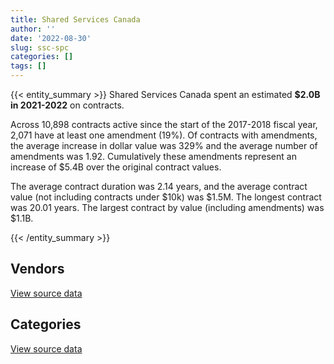```yaml
---
title: Shared Services Canada
author: ''
date: '2022-08-30'
slug: ssc-spc
categories: []
tags: []
---
```


<script src="/rmarkdown-libs/htmlwidgets/htmlwidgets.js"></script>
<link href="/rmarkdown-libs/datatables-css/datatables-crosstalk.css" rel="stylesheet" />
<script src="/rmarkdown-libs/datatables-binding/datatables.js"></script>
<script src="/rmarkdown-libs/jquery/jquery-3.6.0.min.js"></script>
<link href="/rmarkdown-libs/dt-core-bootstrap/css/dataTables.bootstrap.min.css" rel="stylesheet" />
<link href="/rmarkdown-libs/dt-core-bootstrap/css/dataTables.bootstrap.extra.css" rel="stylesheet" />
<script src="/rmarkdown-libs/dt-core-bootstrap/js/jquery.dataTables.min.js"></script>
<script src="/rmarkdown-libs/dt-core-bootstrap/js/dataTables.bootstrap.min.js"></script>
<link href="/rmarkdown-libs/crosstalk/css/crosstalk.min.css" rel="stylesheet" />
<script src="/rmarkdown-libs/crosstalk/js/crosstalk.min.js"></script>
<script src="/rmarkdown-libs/htmlwidgets/htmlwidgets.js"></script>
<link href="/rmarkdown-libs/datatables-css/datatables-crosstalk.css" rel="stylesheet" />
<script src="/rmarkdown-libs/datatables-binding/datatables.js"></script>
<script src="/rmarkdown-libs/jquery/jquery-3.6.0.min.js"></script>
<link href="/rmarkdown-libs/dt-core-bootstrap/css/dataTables.bootstrap.min.css" rel="stylesheet" />
<link href="/rmarkdown-libs/dt-core-bootstrap/css/dataTables.bootstrap.extra.css" rel="stylesheet" />
<script src="/rmarkdown-libs/dt-core-bootstrap/js/jquery.dataTables.min.js"></script>
<script src="/rmarkdown-libs/dt-core-bootstrap/js/dataTables.bootstrap.min.js"></script>
<link href="/rmarkdown-libs/crosstalk/css/crosstalk.min.css" rel="stylesheet" />
<script src="/rmarkdown-libs/crosstalk/js/crosstalk.min.js"></script>

{{< entity_summary >}}
Shared Services Canada spent an estimated **\$2.0B in 2021-2022** on contracts.

Across 10,898 contracts active since the start of the 2017-2018 fiscal year, 2,071 have at least one amendment (19%). Of contracts with amendments, the average increase in dollar value was 329% and the average number of amendments was 1.92. Cumulatively these amendments represent an increase of \$5.4B over the original contract values.

The average contract duration was 2.14 years, and the average contract value (not including contracts under \$10k) was \$1.5M. The longest contract was 20.01 years. The largest contract by value (including amendments) was \$1.1B.

{{< /entity_summary >}}

## Vendors

<div id="htmlwidget-1" style="width:100%;height:auto;" class="datatables html-widget"></div>
<script type="application/json" data-for="htmlwidget-1">{"x":{"style":"bootstrap","filter":"none","vertical":false,"data":[["<a href=\"/vendors/2keys/\">2KEYS<\/a>","<a href=\"/vendors/3d_datacomm/\">3D DATACOMM<\/a>","<a href=\"/vendors/49_solutions/\">49 SOLUTIONS<\/a>","<a href=\"/vendors/4plan_consulting/\">4PLAN CONSULTING<\/a>","<a href=\"/vendors/529040_ontario_and_880382/\">529040 ONTARIO AND 880382<\/a>","<a href=\"/vendors/accenture/\">ACCENTURE<\/a>","<a href=\"/vendors/access_2_networks/\">ACCESS 2 NETWORKS<\/a>","<a href=\"/vendors/action_personnel_of_ottawa_hull/\">ACTION PERSONNEL OF OTTAWA HULL<\/a>","<a href=\"/vendors/adga_group/\">ADGA GROUP<\/a>","<a href=\"/vendors/adobe/\">ADOBE<\/a>","<a href=\"/vendors/adrm_technology_consulting/\">ADRM TECHNOLOGY CONSULTING<\/a>","<a href=\"/vendors/advanced_business_interiors/\">ADVANCED BUSINESS INTERIORS<\/a>","<a href=\"/vendors/advanced_chippewa_technologies/\">ADVANCED CHIPPEWA TECHNOLOGIES<\/a>","<a href=\"/vendors/altis_human_resources/\">ALTIS HUMAN RESOURCES<\/a>","<a href=\"/vendors/amazon/\">AMAZON<\/a>","<a href=\"/vendors/anixter/\">ANIXTER<\/a>","<a href=\"/vendors/applied_electonics/\">APPLIED ELECTONICS<\/a>","<a href=\"/vendors/apption/\">APPTION<\/a>","<a href=\"/vendors/artemp_personnel_services/\">ARTEMP PERSONNEL SERVICES<\/a>","<a href=\"/vendors/asokan_business_interiors/\">ASOKAN BUSINESS INTERIORS<\/a>","<a href=\"/vendors/atlantic_business_interiors/\">ATLANTIC BUSINESS INTERIORS<\/a>","<a href=\"/vendors/avi_spl_canada/\">AVI SPL CANADA<\/a>","<a href=\"/vendors/b_l_associates/\">B L ASSOCIATES<\/a>","<a href=\"/vendors/bdo_canada/\">BDO CANADA<\/a>","<a href=\"/vendors/bell_and_howell_canada/\">BELL AND HOWELL CANADA<\/a>","<a href=\"/vendors/bell_canada/\">BELL CANADA<\/a>","<a href=\"/vendors/black_mcdonald/\">BLACK MCDONALD<\/a>","<a href=\"/vendors/blackberry/\">BLACKBERRY<\/a>","<a href=\"/vendors/bmc_software/\">BMC SOFTWARE<\/a>","<a href=\"/vendors/bmc_software_canada/\">BMC SOFTWARE CANADA<\/a>","<a href=\"/vendors/bragg_communications/\">BRAGG COMMUNICATIONS<\/a>","<a href=\"/vendors/brookfield_global_integrated_solutions/\">BROOKFIELD GLOBAL INTEGRATED SOLUTIONS<\/a>","<a href=\"/vendors/ca/\">CA<\/a>","<a href=\"/vendors/cache_computer_consulting/\">CACHE COMPUTER CONSULTING<\/a>","<a href=\"/vendors/calian/\">CALIAN<\/a>","<a href=\"/vendors/canadian_corps_of_commissionaires/\">CANADIAN CORPS OF COMMISSIONAIRES<\/a>","<a href=\"/vendors/canon/\">CANON<\/a>","<a href=\"/vendors/carahsoft_technology/\">CARAHSOFT TECHNOLOGY<\/a>","<a href=\"/vendors/cbci_telecom/\">CBCI TELECOM<\/a>","<a href=\"/vendors/cdw_canada/\">CDW CANADA<\/a>","<a href=\"/vendors/cellebrite/\">CELLEBRITE<\/a>","<a href=\"/vendors/ceridian/\">CERIDIAN<\/a>","<a href=\"/vendors/cgi/\">CGI<\/a>","<a href=\"/vendors/channel_management_international/\">CHANNEL MANAGEMENT INTERNATIONAL<\/a>","<a href=\"/vendors/charron_human_resources/\">CHARRON HUMAN RESOURCES<\/a>","<a href=\"/vendors/charter_telecom/\">CHARTER TELECOM<\/a>","<a href=\"/vendors/cision_canada/\">CISION CANADA<\/a>","<a href=\"/vendors/cistel_technology/\">CISTEL TECHNOLOGY<\/a>","<a href=\"/vendors/citrix/\">CITRIX<\/a>","<a href=\"/vendors/click_networks/\">CLICK NETWORKS<\/a>","<a href=\"/vendors/closereach/\">CLOSEREACH<\/a>","<a href=\"/vendors/co_ven/\">CO VEN<\/a>","<a href=\"/vendors/cofomo/\">COFOMO<\/a>","<a href=\"/vendors/combat_networks/\">COMBAT NETWORKS<\/a>","<a href=\"/vendors/commvault_systems/\">COMMVAULT SYSTEMS<\/a>","<a href=\"/vendors/compucom_canada/\">COMPUCOM CANADA<\/a>","<a href=\"/vendors/compugen/\">COMPUGEN<\/a>","<a href=\"/vendors/computer_associates_canada/\">COMPUTER ASSOCIATES CANADA<\/a>","<a href=\"/vendors/conexsys/\">CONEXSYS<\/a>","<a href=\"/vendors/connex_telecommunications/\">CONNEX TELECOMMUNICATIONS<\/a>","<a href=\"/vendors/coradix_technology_consulting/\">CORADIX TECHNOLOGY CONSULTING<\/a>","<a href=\"/vendors/cossette_communications/\">COSSETTE COMMUNICATIONS<\/a>","<a href=\"/vendors/csdc_systems/\">CSDC SYSTEMS<\/a>","<a href=\"/vendors/cytelligence/\">CYTELLIGENCE<\/a>","<a href=\"/vendors/dalhousie_university/\">DALHOUSIE UNIVERSITY<\/a>","<a href=\"/vendors/dalian_enterprises/\">DALIAN ENTERPRISES<\/a>","<a href=\"/vendors/decisive_group/\">DECISIVE GROUP<\/a>","<a href=\"/vendors/dell_computer/\">DELL COMPUTER<\/a>","<a href=\"/vendors/deloitte_and_touche/\">DELOITTE AND TOUCHE<\/a>","<a href=\"/vendors/diligens/\">DILIGENS<\/a>","<a href=\"/vendors/dls_technology/\">DLS TECHNOLOGY<\/a>","<a href=\"/vendors/dnr_consulting_group/\">DNR CONSULTING GROUP<\/a>","<a href=\"/vendors/donna_cona/\">DONNA CONA<\/a>","<a href=\"/vendors/eagle_professional_resources/\">EAGLE PROFESSIONAL RESOURCES<\/a>","<a href=\"/vendors/eclipsys_solutions/\">ECLIPSYS SOLUTIONS<\/a>","<a href=\"/vendors/ecole_de_langues_abce/\">ECOLE DE LANGUES ABCE<\/a>","<a href=\"/vendors/ecole_de_langues_la_cite/\">ECOLE DE LANGUES LA CITE<\/a>","<a href=\"/vendors/empowered_networks/\">EMPOWERED NETWORKS<\/a>","<a href=\"/vendors/entrust/\">ENTRUST<\/a>","<a href=\"/vendors/environics_research_group/\">ENVIRONICS RESEARCH GROUP<\/a>","<a href=\"/vendors/ernst_young/\">ERNST YOUNG<\/a>","<a href=\"/vendors/evaluation_personnel_selection/\">EVALUATION PERSONNEL SELECTION<\/a>","<a href=\"/vendors/excel_human_resources/\">EXCEL HUMAN RESOURCES<\/a>","<a href=\"/vendors/fast_forward_french/\">FAST FORWARD FRENCH<\/a>","<a href=\"/vendors/fast_track_staffing/\">FAST TRACK STAFFING<\/a>","<a href=\"/vendors/fca_canada/\">FCA CANADA<\/a>","<a href=\"/vendors/felix_technology/\">FELIX TECHNOLOGY<\/a>","<a href=\"/vendors/ference_company_consulting/\">FERENCE COMPANY CONSULTING<\/a>","<a href=\"/vendors/ford_motor_company/\">FORD MOTOR COMPANY<\/a>","<a href=\"/vendors/forrester_research/\">FORRESTER RESEARCH<\/a>","<a href=\"/vendors/foxit_software/\">FOXIT SOFTWARE<\/a>","<a href=\"/vendors/gartner/\">GARTNER<\/a>","<a href=\"/vendors/general_dynamics/\">GENERAL DYNAMICS<\/a>","<a href=\"/vendors/general_motors/\">GENERAL MOTORS<\/a>","<a href=\"/vendors/genesis_integration/\">GENESIS INTEGRATION<\/a>","<a href=\"/vendors/glasshouse_systems/\">GLASSHOUSE SYSTEMS<\/a>","<a href=\"/vendors/global_knowledge/\">GLOBAL KNOWLEDGE<\/a>","<a href=\"/vendors/global_upholstery/\">GLOBAL UPHOLSTERY<\/a>","<a href=\"/vendors/goss_gilroy/\">GOSS GILROY<\/a>","<a href=\"/vendors/grand_toy/\">GRAND TOY<\/a>","<a href=\"/vendors/graybridge_international_consulting/\">GRAYBRIDGE INTERNATIONAL CONSULTING<\/a>","<a href=\"/vendors/gsi_international_consulting/\">GSI INTERNATIONAL CONSULTING<\/a>","<a href=\"/vendors/haworth/\">HAWORTH<\/a>","<a href=\"/vendors/hewlett_packard/\">HEWLETT PACKARD<\/a>","<a href=\"/vendors/hitachi_data_systems/\">HITACHI DATA SYSTEMS<\/a>","<a href=\"/vendors/horizant/\">HORIZANT<\/a>","<a href=\"/vendors/hypertec/\">HYPERTEC<\/a>","<a href=\"/vendors/i4c_information_technology/\">I4C INFORMATION TECHNOLOGY<\/a>","<a href=\"/vendors/ibiska_telecom/\">IBISKA TELECOM<\/a>","<a href=\"/vendors/ibm_canada/\">IBM CANADA<\/a>","<a href=\"/vendors/iceberg_networks/\">ICEBERG NETWORKS<\/a>","<a href=\"/vendors/ifathom/\">IFATHOM<\/a>","<a href=\"/vendors/info_tech_research_group/\">INFO TECH RESEARCH GROUP<\/a>","<a href=\"/vendors/inmarsat_solutions/\">INMARSAT SOLUTIONS<\/a>","<a href=\"/vendors/insa/\">INSA<\/a>","<a href=\"/vendors/integra_networks/\">INTEGRA NETWORKS<\/a>","<a href=\"/vendors/interactive_audio_visual/\">INTERACTIVE AUDIO VISUAL<\/a>","<a href=\"/vendors/ipss/\">IPSS<\/a>","<a href=\"/vendors/iron_mountain/\">IRON MOUNTAIN<\/a>","<a href=\"/vendors/ism_information_systems_management/\">ISM INFORMATION SYSTEMS MANAGEMENT<\/a>","<a href=\"/vendors/it_net_consultants/\">IT NET CONSULTANTS<\/a>","<a href=\"/vendors/itex/\">ITEX<\/a>","<a href=\"/vendors/keydata_associates/\">KEYDATA ASSOCIATES<\/a>","<a href=\"/vendors/kia_canada/\">KIA CANADA<\/a>","<a href=\"/vendors/konica_minolta_business_solutions/\">KONICA MINOLTA BUSINESS SOLUTIONS<\/a>","<a href=\"/vendors/kpmg/\">KPMG<\/a>","<a href=\"/vendors/kyndryl_canada/\">KYNDRYL CANADA<\/a>","<a href=\"/vendors/language_research_development_group/\">LANGUAGE RESEARCH DEVELOPMENT GROUP<\/a>","<a href=\"/vendors/lannick_contract_solutions/\">LANNICK CONTRACT SOLUTIONS<\/a>","<a href=\"/vendors/laurentian_technologies/\">LAURENTIAN TECHNOLOGIES<\/a>","<a href=\"/vendors/linovati/\">LINOVATI<\/a>","<a href=\"/vendors/lumina_it/\">LUMINA IT<\/a>","<a href=\"/vendors/maplesoft_consulting/\">MAPLESOFT CONSULTING<\/a>","<a href=\"/vendors/maxsys_staffing_and_consulting/\">MAXSYS STAFFING AND CONSULTING<\/a>","<a href=\"/vendors/mcafee_international/\">MCAFEE INTERNATIONAL<\/a>","<a href=\"/vendors/mdos_consulting/\">MDOS CONSULTING<\/a>","<a href=\"/vendors/media_q/\">MEDIA Q<\/a>","<a href=\"/vendors/messa_computing/\">MESSA COMPUTING<\/a>","<a href=\"/vendors/metocean_telematics/\">METOCEAN TELEMATICS<\/a>","<a href=\"/vendors/mgis/\">MGIS<\/a>","<a href=\"/vendors/michael_wager_consulting/\">MICHAEL WAGER CONSULTING<\/a>","<a href=\"/vendors/microsoft_canada/\">MICROSOFT CANADA<\/a>","<a href=\"/vendors/mindwire_systems/\">MINDWIRE SYSTEMS<\/a>","<a href=\"/vendors/mishkumi_technologies/\">MISHKUMI TECHNOLOGIES<\/a>","<a href=\"/vendors/mnp/\">MNP<\/a>","<a href=\"/vendors/modis_canada/\">MODIS CANADA<\/a>","<a href=\"/vendors/moore_canada/\">MOORE CANADA<\/a>","<a href=\"/vendors/mts_allstream/\">MTS ALLSTREAM<\/a>","<a href=\"/vendors/nattiq/\">NATTIQ<\/a>","<a href=\"/vendors/nav_canada/\">NAV CANADA<\/a>","<a href=\"/vendors/navpoint_consulting_group/\">NAVPOINT CONSULTING GROUP<\/a>","<a href=\"/vendors/newfound_recruiting/\">NEWFOUND RECRUITING<\/a>","<a href=\"/vendors/nisha_techonologies/\">NISHA TECHONOLOGIES<\/a>","<a href=\"/vendors/nissan_canada/\">NISSAN CANADA<\/a>","<a href=\"/vendors/nitam_solutions/\">NITAM SOLUTIONS<\/a>","<a href=\"/vendors/nortac_defence/\">NORTAC DEFENCE<\/a>","<a href=\"/vendors/northern_micro/\">NORTHERN MICRO<\/a>","<a href=\"/vendors/northwestel/\">NORTHWESTEL<\/a>","<a href=\"/vendors/nova_networks/\">NOVA NETWORKS<\/a>","<a href=\"/vendors/onx_enterprise_solutions/\">ONX ENTERPRISE SOLUTIONS<\/a>","<a href=\"/vendors/openframe_technologies/\">OPENFRAME TECHNOLOGIES<\/a>","<a href=\"/vendors/opentext/\">OPENTEXT<\/a>","<a href=\"/vendors/oproma/\">OPROMA<\/a>","<a href=\"/vendors/optiv_canada_federal/\">OPTIV CANADA FEDERAL<\/a>","<a href=\"/vendors/oracle_canada/\">ORACLE CANADA<\/a>","<a href=\"/vendors/orangutech/\">ORANGUTECH<\/a>","<a href=\"/vendors/phaselock_systems_international/\">PHASELOCK SYSTEMS INTERNATIONAL<\/a>","<a href=\"/vendors/pitney_bowes/\">PITNEY BOWES<\/a>","<a href=\"/vendors/pleiad_canada/\">PLEIAD CANADA<\/a>","<a href=\"/vendors/portage_personnel/\">PORTAGE PERSONNEL<\/a>","<a href=\"/vendors/postmedia_network/\">POSTMEDIA NETWORK<\/a>","<a href=\"/vendors/pragmatic_conferencing/\">PRAGMATIC CONFERENCING<\/a>","<a href=\"/vendors/pricewaterhouse_coopers/\">PRICEWATERHOUSE COOPERS<\/a>","<a href=\"/vendors/printers_plus/\">PRINTERS PLUS<\/a>","<a href=\"/vendors/promaxis/\">PROMAXIS<\/a>","<a href=\"/vendors/prosci_canada/\">PROSCI CANADA<\/a>","<a href=\"/vendors/protak_consulting_group/\">PROTAK CONSULTING GROUP<\/a>","<a href=\"/vendors/purelogic/\">PURELOGIC<\/a>","<a href=\"/vendors/purespirit_solutions/\">PURESPIRIT SOLUTIONS<\/a>","<a href=\"/vendors/qmr/\">QMR<\/a>","<a href=\"/vendors/quantum_management_services/\">QUANTUM MANAGEMENT SERVICES<\/a>","<a href=\"/vendors/r_e_gilmore_investments/\">R E GILMORE INVESTMENTS<\/a>","<a href=\"/vendors/r2i/\">R2I<\/a>","<a href=\"/vendors/randstad/\">RANDSTAD<\/a>","<a href=\"/vendors/raymond_chabot_grant_thornton/\">RAYMOND CHABOT GRANT THORNTON<\/a>","<a href=\"/vendors/rhea/\">RHEA<\/a>","<a href=\"/vendors/ricoh/\">RICOH<\/a>","<a href=\"/vendors/rogers/\">ROGERS<\/a>","<a href=\"/vendors/salesforce_canada/\">SALESFORCE CANADA<\/a>","<a href=\"/vendors/samson_associes/\">SAMSON ASSOCIES<\/a>","<a href=\"/vendors/sap/\">SAP<\/a>","<a href=\"/vendors/sas_institute/\">SAS INSTITUTE<\/a>","<a href=\"/vendors/sasktel/\">SASKTEL<\/a>","<a href=\"/vendors/scalar_decisions/\">SCALAR DECISIONS<\/a>","<a href=\"/vendors/securekey_technologies/\">SECUREKEY TECHNOLOGIES<\/a>","<a href=\"/vendors/shaw_cable/\">SHAW CABLE<\/a>","<a href=\"/vendors/shi_canada/\">SHI CANADA<\/a>","<a href=\"/vendors/si_systems/\">SI SYSTEMS<\/a>","<a href=\"/vendors/sierra_systems_group/\">SIERRA SYSTEMS GROUP<\/a>","<a href=\"/vendors/simplex_grinnell/\">SIMPLEX GRINNELL<\/a>","<a href=\"/vendors/softchoice/\">SOFTCHOICE<\/a>","<a href=\"/vendors/sra_staffing_solutions/\">SRA STAFFING SOLUTIONS<\/a>","<a href=\"/vendors/stoneworks_technologies/\">STONEWORKS TECHNOLOGIES<\/a>","<a href=\"/vendors/subaru_canada/\">SUBARU CANADA<\/a>","<a href=\"/vendors/suse_software_solutions_canada/\">SUSE SOFTWARE SOLUTIONS CANADA<\/a>","<a href=\"/vendors/synersolutions_technologies/\">SYNERSOLUTIONS TECHNOLOGIES<\/a>","<a href=\"/vendors/systematix_solutions/\">SYSTEMATIX SOLUTIONS<\/a>","<a href=\"/vendors/systemscope/\">SYSTEMSCOPE<\/a>","<a href=\"/vendors/tecsis/\">TECSIS<\/a>","<a href=\"/vendors/teknion/\">TEKNION<\/a>","<a href=\"/vendors/teksystems_canada/\">TEKSYSTEMS CANADA<\/a>","<a href=\"/vendors/telecom_computer_services/\">TELECOM COMPUTER SERVICES<\/a>","<a href=\"/vendors/telesat/\">TELESAT<\/a>","<a href=\"/vendors/telus_canada/\">TELUS CANADA<\/a>","<a href=\"/vendors/teramach_technologies/\">TERAMACH TECHNOLOGIES<\/a>","<a href=\"/vendors/tes_contract_services/\">TES CONTRACT SERVICES<\/a>","<a href=\"/vendors/testforce_systems/\">TESTFORCE SYSTEMS<\/a>","<a href=\"/vendors/thales/\">THALES<\/a>","<a href=\"/vendors/the_aim_group/\">THE AIM GROUP<\/a>","<a href=\"/vendors/the_it_broker/\">THE IT BROKER<\/a>","<a href=\"/vendors/the_ktl_group/\">THE KTL GROUP<\/a>","<a href=\"/vendors/the_mathworks/\">THE MATHWORKS<\/a>","<a href=\"/vendors/the_right_door_consulting/\">THE RIGHT DOOR CONSULTING<\/a>","<a href=\"/vendors/thinkon/\">THINKON<\/a>","<a href=\"/vendors/thomas_schmidt/\">THOMAS SCHMIDT<\/a>","<a href=\"/vendors/tiree/\">TIREE<\/a>","<a href=\"/vendors/toshiba_canada/\">TOSHIBA CANADA<\/a>","<a href=\"/vendors/totem_offisource/\">TOTEM OFFISOURCE<\/a>","<a href=\"/vendors/toyota/\">TOYOTA<\/a>","<a href=\"/vendors/tpg_technology_consultants/\">TPG TECHNOLOGY CONSULTANTS<\/a>","<a href=\"/vendors/track24_canada/\">TRACK24 CANADA<\/a>","<a href=\"/vendors/transpolar_technology/\">TRANSPOLAR TECHNOLOGY<\/a>","<a href=\"/vendors/trm_technologies/\">TRM TECHNOLOGIES<\/a>","<a href=\"/vendors/tundra_technical_solutions/\">TUNDRA TECHNICAL SOLUTIONS<\/a>","<a href=\"/vendors/turtle_island_staffing/\">TURTLE ISLAND STAFFING<\/a>","<a href=\"/vendors/unisoft_international/\">UNISOFT INTERNATIONAL<\/a>","<a href=\"/vendors/unisys_canada/\">UNISYS CANADA<\/a>","<a href=\"/vendors/united_rentals_of_canada/\">UNITED RENTALS OF CANADA<\/a>","<a href=\"/vendors/university_of_new_brunswick/\">UNIVERSITY OF NEW BRUNSWICK<\/a>","<a href=\"/vendors/university_of_ottawa/\">UNIVERSITY OF OTTAWA<\/a>","<a href=\"/vendors/valcom_consulting/\">VALCOM CONSULTING<\/a>","<a href=\"/vendors/veritaaq_technology_house/\">VERITAAQ TECHNOLOGY HOUSE<\/a>","<a href=\"/vendors/veritas_technologies/\">VERITAS TECHNOLOGIES<\/a>","<a href=\"/vendors/vmware/\">VMWARE<\/a>","<a href=\"/vendors/westbury_national_show_systems/\">WESTBURY NATIONAL SHOW SYSTEMS<\/a>","<a href=\"/vendors/wills_transfer/\">WILLS TRANSFER<\/a>","<a href=\"/vendors/wolters_kluwer/\">WOLTERS KLUWER<\/a>","<a href=\"/vendors/workdynamics_technologies/\">WORKDYNAMICS TECHNOLOGIES<\/a>","<a href=\"/vendors/wpp_group_canada_communications/\">WPP GROUP CANADA COMMUNICATIONS<\/a>","<a href=\"/vendors/xerox/\">XEROX<\/a>","<a href=\"/vendors/zayo_canada/\">ZAYO CANADA<\/a>","<a href=\"/vendors/zycom/\">ZYCOM<\/a>"],[23044841.14,355116.65,null,9325.89,7720.6,24634,4124009.08,null,13469600.77,749190.01,6656950.96,548802.19,8432736.3,346398.36,null,83683.81,683638.36,null,0,348496.91,12920.25,1312576.9,1500286.03,854691.6,1962773.07,350744432.57,null,3370409.13,2122392.86,7394756.31,2234837.59,null,null,49330.03,8877613.69,3765014.53,1152397.93,3472992.85,6202125.04,4315412.75,974749.79,null,4184275.59,638888.64,null,null,6931.93,97051.49,3631518.71,6910280.37,1060622.32,921015.01,4273825.45,10015218.15,2929434.56,16846587.28,2502830.18,29535466.72,7057598.99,53462.66,1060586.38,85668.2,98659.32,5650000,null,1024995.31,12042727.09,7151916.73,815336.03,1342859.88,291101.6,5576205.8,3612803.27,null,10347126.15,162132.59,null,4498636.88,5719818.91,83945.9,null,null,503521.69,119968.8,49268,312094.46,null,null,4379.78,71592.1,null,3297563.3,258186.22,null,277053.49,1410415.46,1176534.07,null,null,301688.93,null,null,null,10003896.09,3214140.27,35019.49,1423936.45,86046.12,24090548.03,311852781.28,1367746.62,null,56701.42,22975170.75,14386886.94,1101343.33,25561.26,11551663.32,215905.36,null,null,21372497.64,1455571.28,null,3647.34,1375479.55,4655873.68,2024269.81,174777.2,932771.33,629921.75,17239.74,23355762.34,6580.73,1731180.36,1438641.56,null,null,4825009.55,null,556659.09,104395361.52,239464.76,277023.27,217480.71,6611085.94,346902.21,5565472.43,15785.52,68433.93,2467458.81,null,6656304.59,703508.93,null,4194194.97,12411161.62,4450446.3,8386.79,2405037.5,null,8733183.23,null,2091428.75,10433187.24,null,31262.93,47500.51,20556.22,135446.98,79329.46,3720419.69,15090610.73,61119.13,16592.67,75073.81,4778050.27,5688969.64,648516.57,132937.48,48865.61,null,null,700259.44,168548.09,19873.7,582957.35,51189456.92,null,287584.07,371624.38,2033494.91,4296861.13,486574.29,4403932.33,1118179.74,836400.47,9077378.26,142521.25,296186.21,1740850.27,null,6316898.53,null,null,null,60345.56,null,24995.6,152233.35,32803204.58,3395541.7,16193198.67,96061452.71,23101619.46,9889165.37,721127.18,768541.3,1761347.69,181849.78,3422135.45,95900.05,185114.96,null,281808.38,1034357.37,314282.16,null,7314.5,19470261.12,2701195.52,3967724.1,294988.57,235986.5,null,1243824.76,13118027.17,null,74212.87,null,435506.63,11478397.97,2588666.2,9377601.57,22265.14,408399.3,null,7240.4,27455.99,3455692.47,31243417.15,1618297.19],[37660485.93,121505.38,null,null,4276982.03,null,1145700.94,null,7574388.27,null,7450274.1,372632.31,3841243.32,437523.42,275000,184133.95,802353.17,165883.24,5873.62,310059.75,null,1039370.7,1504396.41,871268.97,1123046.4,330762080.02,23342.33,4760680.47,2913628.01,16996790.66,2241514.85,1523.59,null,51522.47,11971113.44,4004011.34,1202226.48,11516948.55,6387348.87,10213427.82,1411328.52,null,6711662.38,282537.8,null,9842.62,null,124656.43,3419096.87,13709666.43,881063.64,3178624.99,4287211.9,8851342.72,4005657.67,5614412.3,4726042.58,29599560.11,485998.99,1175290.21,510815.82,null,43363.16,2739863.01,6293.91,1330352.54,16704056.37,7949114.83,3169155,1466097.35,515726.9,267068.55,3271508.38,6027297.02,6877034.44,340026.83,9521.08,4043327.43,2856775.25,null,123121.41,24667.9,551757.67,94345.13,83216.73,72406.22,null,null,209711.9,428442.04,1193264.35,6383628.21,405648.36,262680.93,1781998.8,4243985.24,1839580.84,16072,null,27572.87,30364.24,null,24998.93,10941568.33,7142662.29,67971.5,385927.59,214237.27,28401829.75,270909512.18,784097.29,36698.45,69230.22,23038116.42,26728585.15,367629.76,24841.2,10431222.5,65115.69,null,null,11448962.54,2561245.62,null,9934.24,7627659.32,8334013.28,2030250,262529.24,1709928.28,2181049.56,65733.56,26780827.77,8554.29,null,1670151.4,null,32996,4838228.76,null,634033.56,163210613.4,256677.19,6711.5,78671.8,6585424.52,347852.63,8503112.44,61137.55,42607.4,281127.54,null,496440.91,141502.52,16104.76,4205685.92,17340690.21,4452089.29,36622.69,5157511.85,62091.34,9006044.65,24385.83,5923117.08,11503497.69,107209.75,88950.3,47630.65,null,198668.42,79709.2,3730612.62,15343502.78,22130.39,14366.1,60861.8,10158950.01,576329.97,838266.27,182866.1,null,null,745306.73,674221.72,98819.97,36858.49,619352.58,27148210.79,null,440378.1,3351236.43,1990088.8,4277236.75,179819.44,4415997.9,1121243.24,599040.19,2990156.95,142521.25,349504.23,2612547.68,215218.67,12275358.97,201512.59,6784.29,4932.79,54260.47,24747,null,176441.8,32736924.75,6088252.31,21351179.71,91119392.17,33117368.98,14852605.66,241211.46,60318.02,1611819.65,898751.9,839635.01,66356.9,120314.46,null,403278.57,1071220.27,null,12163.44,7334.54,20516665.21,2708596.06,3415995.29,185573.44,236633.04,null,1247232.5,13075422.34,111324.14,58438.18,33900,436699.8,6733606.56,2595758.44,9483211.88,44530.28,114075.37,13560,8728.99,null,3027200.17,30165375.01,1804588.47],[38504560.49,30246.64,481726.17,null,4143628.29,null,913635.18,48127.72,7525773.2,null,4887101.75,1219755.57,16121424.38,690423.44,242577.05,414763.85,95322.61,63732.76,34122.96,189720.08,null,935976.67,2908141.13,868888.46,1481045.71,323780896.27,null,7240080.99,2470595.28,22307890.51,2240969.74,23823.41,799258.44,null,11772521.29,4010854.7,1053820.14,12146126.11,1966819.88,8061019.39,1931210,null,7184090.34,830497.86,43368.61,1094997.54,null,45502.36,12574462.83,32252106.85,380205,null,2917634.99,5214957.56,4002921.19,12682135.86,7641704.07,29518687,51001.96,2058264.02,209188.54,null,36769.07,null,6276.71,2745424.14,21708368.37,10156702.49,4641779.63,773468.69,913362.62,712885.04,1926323.55,6200162.5,9285212.01,121284.99,8413.97,4093300.76,4723623.47,null,393684.85,39690.41,198981.54,236107.89,83840.92,35638.95,null,null,null,100908.74,1787620.68,8320856.94,588189.65,null,33144.33,4617405.8,49191.86,null,23461.63,49253.43,241249.8,33602.58,null,15023344.76,15154538.25,133724.47,231580.13,213651.93,18568287.59,294072206.44,1005508.59,800.29,111147.35,22975170.75,40979113.22,683493.17,5097.96,7290314.53,176187.57,null,null,14507653.65,2554247.68,null,13456,7606818.72,9697900.39,2167019.81,null,2457292.19,2062301.8,51270.98,20926663.65,33761.26,null,2088850.75,10000,null,7189727.33,null,906789.47,174849006.39,53624.86,null,528891.04,1685465.23,346902.21,7287581.63,null,null,null,363297.58,557443.12,null,null,5760544.47,25161542.44,5060503.24,29930.55,9272007.54,5143.66,11017659.47,369074.09,5009133.35,10173041.69,568205.33,57135.24,19911.17,1928.52,118815.24,59275.6,null,12501432.51,20262.82,25633.64,452905.13,9716747.73,1537263.41,970718.94,211512.67,null,43951.8,3592582.85,619933.3,39324,55866.1,532092.24,27096059.78,2174090.08,807061.97,1820411.17,1923009.78,4265550.31,56885.51,4495880.28,1118179.74,353208.95,543483.86,146797.17,348549.3,1568593.94,null,18662457.87,null,2476266.67,64302.45,29079.84,37290,null,341569.48,23442264.75,7093937.82,25001311.09,84956416.53,46930260.88,9151659.98,191971.33,null,2069697.16,1504578.73,548758.28,74156.99,142171.38,2544.77,281435.95,null,null,null,7314.5,15464232.4,null,3249720.17,80099.07,51076.53,62868,2599475.64,13039697.15,487943.11,8848.94,5113.05,218349.9,4807866.62,5167614.79,33398312.79,11327.14,523106.1,null,13370.38,null,1898355.33,12290089.52,2229900.91],[39405962.01,95816.2,667250.47,null,8797501.02,null,842579.64,57784.92,7791287.81,null,2564043.01,316859.92,20988881.37,577812.45,2506207.73,29852.69,353964.97,50450.63,null,146461.43,null,1313469.28,7967.51,165226.7,1600962.37,262122424.45,null,5104655.33,2470595.28,23504969.79,2240969.74,null,34353344.37,null,11072092.33,4346897.87,724660.36,4250028.81,1150430.66,8057272.01,null,11915767.64,5826495.67,3016784.53,38524.75,5721076.29,null,34289.77,652053.15,36512642.12,609079.56,null,934136.28,5066723.84,4195093.46,26711579.39,15530019.4,null,null,2274152.22,299550.9,null,null,null,6276.71,3926282.23,27958733.98,13312866.4,5571897.77,764252.87,1943114.69,606769.19,213555.44,6162362.5,10149618.33,62500.67,null,1670015.3,3726586.94,null,851995.2,76252.98,137579.5,364229.39,9861.82,130855.82,32506.02,33900,278606.66,230069.75,5577637.18,6634049.18,1841307.93,null,280822.1,5152117.79,null,null,null,null,256158.56,10660233.8,null,14174541.3,6164551.26,141108,296924.7,null,27135453.38,397216467.94,2033707.08,97374.54,491518.8,30527752.07,45770813.96,913224.66,32290.25,10425129.48,130484.82,15483522.04,486899.21,14711495.64,2554247.68,81649.45,16476.28,9150594.07,17648446.63,2427375.6,null,2588759.9,595635.35,null,18552774.17,99256.06,null,2684972.72,null,null,5906768.41,10089.76,732299.39,169437607.56,null,null,612677.21,null,null,6292402.21,108757.8,15330.15,null,592480.75,599683.16,null,null,2853597.28,34207450.02,6901950.54,22950.71,13085593.42,null,10756373.91,379572.07,2720192.96,15342681.47,1917475.33,78742.81,null,8184.98,null,59438,null,12514469.79,6572.18,null,178144.5,9520465.49,15095702.02,1197606.71,151116.87,null,null,6998571.04,194507.04,null,189577.72,409693.22,27511476.42,2999310.09,640701.17,190079.42,1822082.88,4285963.72,49025.87,1297845.95,1118179.74,300062.01,679017.18,null,742265.34,3063463.74,null,25750839.09,null,2476266.67,64302.45,null,158444.86,null,21120.54,31097452.9,7134913.29,22154964.51,79960199.76,61878174.53,15779246.28,191971.33,null,5848501.73,1029181.13,277130.7,null,403640.29,739390.63,71236.44,486899.21,null,12327.7,197196,3752293.9,null,2853904.09,96266.55,95835.96,null,2599475.64,13039697.15,null,8848.94,32176.95,null,12997045.82,6015734.14,12435478.62,null,8884345.5,129808.75,71674.14,null,1892524.84,11599059.55,2410796.71]],"container":"<table class=\"table table-striped table-hover row-border order-column display\">\n  <thead>\n    <tr>\n      <th>Vendor<\/th>\n      <th>2018-2019<\/th>\n      <th>2019-2020<\/th>\n      <th>2020-2021<\/th>\n      <th>2021-2022<\/th>\n    <\/tr>\n  <\/thead>\n<\/table>","options":{"order":[[4,"desc"]],"pageLength":10,"autoWidth":true,"columnDefs":[{"targets":1,"render":"function(data, type, row, meta) {\n    return type !== 'display' ? data : DTWidget.formatCurrency(data, \"$\", 2, 3, \",\", \".\", true, null);\n  }"},{"targets":2,"render":"function(data, type, row, meta) {\n    return type !== 'display' ? data : DTWidget.formatCurrency(data, \"$\", 2, 3, \",\", \".\", true, null);\n  }"},{"targets":3,"render":"function(data, type, row, meta) {\n    return type !== 'display' ? data : DTWidget.formatCurrency(data, \"$\", 2, 3, \",\", \".\", true, null);\n  }"},{"targets":4,"render":"function(data, type, row, meta) {\n    return type !== 'display' ? data : DTWidget.formatCurrency(data, \"$\", 2, 3, \",\", \".\", true, null);\n  }"},{"width":"16%","targets":[1,2,3,4]},{"className":"dt-right","targets":[1,2,3,4]}],"orderClasses":false}},"evals":["options.columnDefs.0.render","options.columnDefs.1.render","options.columnDefs.2.render","options.columnDefs.3.render"],"jsHooks":[]}</script>
<p class="text-right">
<a href="https://github.com/GoC-Spending/contracts-data/tree/main/data/out/departments/ssc-spc/summary_by_fiscal_year_by_vendor.csv" class="source-data-link btn btn-link">View source data</a>
</p>

## Categories

<div id="htmlwidget-2" style="width:100%;height:auto;" class="datatables html-widget"></div>
<script type="application/json" data-for="htmlwidget-2">{"x":{"style":"bootstrap","filter":"none","vertical":false,"data":[["<a href=\"/categories/other/\">(Other)<\/a>","<a href=\"/categories/facilities_and_construction/\">Facilities and construction<\/a>","<a href=\"/categories/office_management/\">Office management<\/a>","<a href=\"/categories/professional_services/\">Professional services<\/a>","<a href=\"/categories/information_technology/\">Information technology<\/a>","<a href=\"/categories/medical/\">Medical<\/a>","<a href=\"/categories/transportation_and_logistics/\">Transportation and logistics<\/a>","<a href=\"/categories/industrial_products_and_services/\">Industrial products and services<\/a>","<a href=\"/categories/travel/\">Travel<\/a>","<a href=\"/categories/security_and_protection/\">Security and protection<\/a>","<a href=\"/categories/human_capital/\">Human capital<\/a>"],[61288435.32,34807416.15,4178443.13,60220653.53,1477025351.25,49369.04,1645149.46,43745394.09,324959.34,4431976.88,14837255.47],[41857522.14,34886629.34,4056747.44,105889013.5,1479760958.59,52436.64,1656379.76,44815489.15,null,4557942.46,43615086.61],[20664729.31,38083757.43,3845555.95,129998688.93,1585079105.28,8739.44,246645.22,44315725.57,null,5917587.51,45920450.16],[4611091.04,38742209.35,1417443.24,141021079.64,1806476295.05,10186.54,1631028.21,8704226.15,94664,6493822.15,40435881.88]],"container":"<table class=\"table table-striped table-hover row-border order-column display\">\n  <thead>\n    <tr>\n      <th>Category<\/th>\n      <th>2018-2019<\/th>\n      <th>2019-2020<\/th>\n      <th>2020-2021<\/th>\n      <th>2021-2022<\/th>\n    <\/tr>\n  <\/thead>\n<\/table>","options":{"order":[[4,"desc"]],"dom":"t","pageLength":30,"autoWidth":true,"columnDefs":[{"targets":1,"render":"function(data, type, row, meta) {\n    return type !== 'display' ? data : DTWidget.formatCurrency(data, \"$\", 2, 3, \",\", \".\", true, null);\n  }"},{"targets":2,"render":"function(data, type, row, meta) {\n    return type !== 'display' ? data : DTWidget.formatCurrency(data, \"$\", 2, 3, \",\", \".\", true, null);\n  }"},{"targets":3,"render":"function(data, type, row, meta) {\n    return type !== 'display' ? data : DTWidget.formatCurrency(data, \"$\", 2, 3, \",\", \".\", true, null);\n  }"},{"targets":4,"render":"function(data, type, row, meta) {\n    return type !== 'display' ? data : DTWidget.formatCurrency(data, \"$\", 2, 3, \",\", \".\", true, null);\n  }"},{"width":"16%","targets":[1,2,3,4]},{"className":"dt-right","targets":[1,2,3,4]}],"orderClasses":false,"lengthMenu":[10,25,30,50,100]}},"evals":["options.columnDefs.0.render","options.columnDefs.1.render","options.columnDefs.2.render","options.columnDefs.3.render"],"jsHooks":[]}</script>
<p class="text-right">
<a href="https://github.com/GoC-Spending/contracts-data/tree/main/data/out/departments/ssc-spc/summary_by_fiscal_year_by_category.csv" class="source-data-link btn btn-link">View source data</a>
</p>
